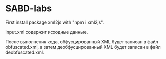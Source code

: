 # SABD-labs

First install package xml2js with "npm i xml2js".

input.xml содержит исходные данные.

После выполнения кода, обфусцированный XML будет записан в файл obfuscated.xml, а затем деобфусцированный XML будет записан в файл deobfuscated.xml.
